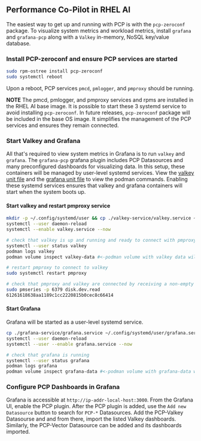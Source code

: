 ## Performance Co-Pilot in RHEL AI

The easiest way to get up and running with PCP is with the `pcp-zeroconf` package. To visualize system metrics and workload metrics,
install `grafana` and `grafana-pcp` along with a `Valkey` in-memory, NoSQL key/value database.

### Install PCP-zeroconf and ensure PCP services are started

```bash
sudo rpm-ostree install pcp-zeroconf
sudo systemctl reboot
```

Upon a reboot, PCP services `pmcd`, `pmlogger`, and `pmproxy` should be running.

**NOTE** The pmcd, pmlogger, and pmproxy services and rpms are installed in the RHEL AI base image. It is possible to start these 3 systemd service
to avoid installing `pcp-zeroconf`.  In future releases, `pcp-zeroconf` package will be included in the base OS image. It simplifies the
management of the PCP services and ensures they remain connected. 

### Start Valkey and Grafana

All that's required to view system metrics in Grafana is to run `valkey` and `grafana`. The `grafana-pcp` grafana plugin includes
PCP Datasources and many preconfigured dashboards for visualizing data. In this setup, these containers will be managed by user-level
systemd services. View the [valkey unit file](./valkey-service/valkey.service)
and the [grafana unit file](./grafana-service/grafana.service) to view the podman commands. Enabling these systemd services
ensures that valkey and grafana containers will start when the system boots up.

#### Start valkey and restart pmproxy service

```bash
mkdir -p ~/.config/systemd/user && cp ./valkey-service/valkey.service ~/.config/systemd/user/valkey.service
systemctl --user daemon-reload
systemctl --enable valkey.service --now

# check that valkey is up and running and ready to connect with pmproxy
systemctl --user status valkey
podman logs valkey
podman volume inspect valkey-data #<-podman volume with valkey data will persist service restarts

# restart pmproxy to connect to valkey
sudo systemctl restart pmproxy

# check that pmproxy and valkey are connected by receiving a non-empty response to the below command.
sudo pmseries -p 6379 disk.dev.read
61261618638aa1189c1cc2220815b0cec8c66414
```

#### Start Grafana 

Grafana will be started as a user-level systemd service.

```bash
cp ./grafana-service/grafana.service ~/.config/systemd/user/grafana.service
systemctl --user daemon-reload
systemctl --user --enable grafana.service --now

# check that grafana is running
systemctl --user status grafana
podman logs grafana
podman volume inspect grafana-data #<-podman volume with grafana-data will persist service restarts
```

### Configure PCP Dashboards in Grafana

Grafana is accessible at `http://ip-addr-local-host:3000`. From the Grafana UI, enable the PCP plugin.
After the PCP plugin is added, use the `Add new Datasource` button to search for `PCP-*` Datasources.
Add the PCP-Valkey Datasourse and and from there, import the listed Valkey
dashboards. Similarly, the PCP-Vector Datasource can be added and its dashboards imported.
